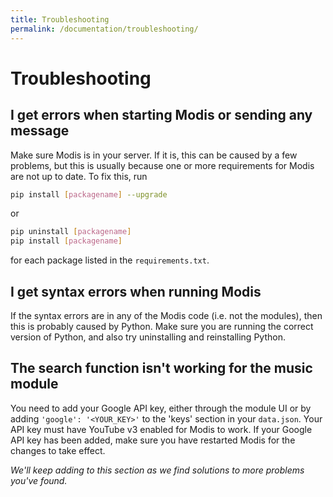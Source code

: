 ```yaml
---
title: Troubleshooting
permalink: /documentation/troubleshooting/
---
```


# Troubleshooting

## I get errors when starting Modis or sending any message

Make sure Modis is in your server. If it is, this can be caused by a few problems, but this is usually because one or more requirements for Modis are  not up to date. To fix this, run

```sh
pip install [packagename] --upgrade
```

or

```sh
pip uninstall [packagename]
pip install [packagename]
```

for each package listed in the `requirements.txt`.

## I get syntax errors when running Modis

If the syntax errors are in any of the Modis code (i.e. not the modules), then this is probably caused by Python. Make sure you are running the correct version of Python, and also try uninstalling and reinstalling Python.

## The search function isn't working for the music module

You need to add your Google API key, either through the module UI or by adding `'google': '<YOUR_KEY>'` to the 'keys' section in your `data.json`. Your API key must have YouTube v3 enabled for Modis to work. If your Google API key has been added, make sure you have restarted Modis for the changes to take effect.

*We'll keep adding to this section as we find solutions to more problems you've found.*
